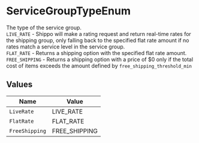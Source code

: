 # ServiceGroupTypeEnum

The type of the service group.<br> `LIVE_RATE` - Shippo will make a rating request and return real-time rates for the shipping group, only falling back to the specified flat rate amount if no rates match a service level in the service group.<br> `FLAT_RATE` - Returns a shipping option with the specified flat rate amount.<br> `FREE_SHIPPING` - Returns a shipping option with a price of $0 only if the total cost of items exceeds the amount defined by `free_shipping_threshold_min`


## Values

| Name           | Value          |
| -------------- | -------------- |
| `LiveRate`     | LIVE_RATE      |
| `FlatRate`     | FLAT_RATE      |
| `FreeShipping` | FREE_SHIPPING  |